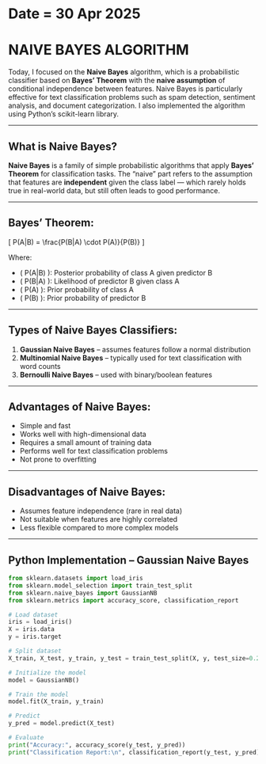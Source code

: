# Date = 30 Apr 2025  
# NAIVE BAYES ALGORITHM

Today, I focused on the **Naive Bayes** algorithm, which is a probabilistic classifier based on **Bayes’ Theorem** with the **naive assumption** of conditional independence between features. Naive Bayes is particularly effective for text classification problems such as spam detection, sentiment analysis, and document categorization. I also implemented the algorithm using Python’s scikit-learn library.

---

## What is Naive Bayes?

**Naive Bayes** is a family of simple probabilistic algorithms that apply **Bayes’ Theorem** for classification tasks. The “naive” part refers to the assumption that features are **independent** given the class label — which rarely holds true in real-world data, but still often leads to good performance.

---

## Bayes’ Theorem:

\[
P(A|B) = \frac{P(B|A) \cdot P(A)}{P(B)}
\]

Where:
- \( P(A|B) \): Posterior probability of class A given predictor B  
- \( P(B|A) \): Likelihood of predictor B given class A  
- \( P(A) \): Prior probability of class A  
- \( P(B) \): Prior probability of predictor B

---

## Types of Naive Bayes Classifiers:

1. **Gaussian Naive Bayes** – assumes features follow a normal distribution  
2. **Multinomial Naive Bayes** – typically used for text classification with word counts  
3. **Bernoulli Naive Bayes** – used with binary/boolean features

---

## Advantages of Naive Bayes:

- Simple and fast  
- Works well with high-dimensional data  
- Requires a small amount of training data  
- Performs well for text classification problems  
- Not prone to overfitting

---

## Disadvantages of Naive Bayes:

- Assumes feature independence (rare in real data)  
- Not suitable when features are highly correlated  
- Less flexible compared to more complex models

---

## Python Implementation – Gaussian Naive Bayes

```python
from sklearn.datasets import load_iris
from sklearn.model_selection import train_test_split
from sklearn.naive_bayes import GaussianNB
from sklearn.metrics import accuracy_score, classification_report

# Load dataset
iris = load_iris()
X = iris.data
y = iris.target

# Split dataset
X_train, X_test, y_train, y_test = train_test_split(X, y, test_size=0.2, random_state=42)

# Initialize the model
model = GaussianNB()

# Train the model
model.fit(X_train, y_train)

# Predict
y_pred = model.predict(X_test)

# Evaluate
print("Accuracy:", accuracy_score(y_test, y_pred))
print("Classification Report:\n", classification_report(y_test, y_pred))
